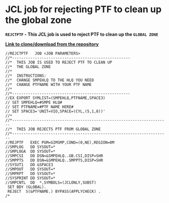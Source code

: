 # JCL job for rejecting PTF to clean up the global zone

**`REJCTPTF` - This JCL job is used to reject PTF to clean up the `GLOBAL ZONE`**

[**Link to clone/download from the repository**](https://github.com/IBA-mainframe-dev/Global-Repository-for-Mainframe-Developers/blob/master/zOS%20System%20operating/SMPe/JCL%20job%20for%20rejecting%20PTF%20to%20clean%20up%20the%20global%20zone/REJCTPTF)

```
//REJCTPTF   JOB <JOB PARAMETERS>    
//*----------------------------------------------------    
//*  THIS JOB IS USED TO REJECT PTF TO CLEAN UP    
//*  THE GLOBAL ZONE
//*
//*  INSTRUCTIONS:
//*  CHANGE SMPEHLQ TO THE HLQ YOU NEED
//*  CHANGE PTFNAME WITH YOUR PTF NAME
//*
//*----------------------------------------------------
//EX EXPORT SYMLIST=(SMPEHLQ,PTFNAME,SPACE3)  
// SET SMPEHLQ=#SMPE HLQ#
// SET PTFNAME=#PTF NAME HERE#
// SET SPACE3='UNIT=VIO,SPACE=(CYL,(5,1,8))'
//*                
//*---------------------------------------------------------------------
//*  THIS JOB REJECTS PTF FROM GLOBAL ZONE                              
//*---------------------------------------------------------------------
//REJPTF   EXEC PGM=GIMSMP,COND=(0,NE),REGION=0M                        
//SMPLOG   DD SYSOUT=*                                                  
//SMPLOGA  DD SYSOUT=*                                                  
//SMPCSI   DD DSN=&SMPEHLQ..GB.CSI,DISP=SHR                             
//SMPPTS   DD DSN=&SMPEHLQ..SMPPTS,DISP=SHR                             
//SYSUT1   DD &SPACE3                                                   
//SMPOUT   DD SYSOUT=*                                                  
//SMPRPT   DD SYSOUT=*                                                  
//SYSPRINT DD SYSOUT=*                                                  
//SMPCNTL  DD  *,SYMBOLS=(JCLONLY,SUBST)                                
 SET BDY (GLOBAL).                                                      
 REJECT  S(&PTFNAME.) BYPASS(APPLYCHECK) .                              
/*                          
```